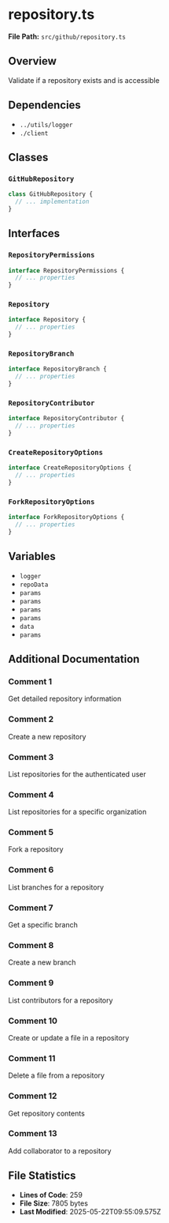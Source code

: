 # repository.ts

**File Path:** `src/github/repository.ts`

## Overview

Validate if a repository exists and is accessible

## Dependencies

- `../utils/logger`
- `./client`

## Classes

### `GitHubRepository`

```typescript
class GitHubRepository {
  // ... implementation
}
```

## Interfaces

### `RepositoryPermissions`

```typescript
interface RepositoryPermissions {
  // ... properties
}
```

### `Repository`

```typescript
interface Repository {
  // ... properties
}
```

### `RepositoryBranch`

```typescript
interface RepositoryBranch {
  // ... properties
}
```

### `RepositoryContributor`

```typescript
interface RepositoryContributor {
  // ... properties
}
```

### `CreateRepositoryOptions`

```typescript
interface CreateRepositoryOptions {
  // ... properties
}
```

### `ForkRepositoryOptions`

```typescript
interface ForkRepositoryOptions {
  // ... properties
}
```

## Variables

- `logger`
- `repoData`
- `params`
- `params`
- `params`
- `params`
- `data`
- `params`

## Additional Documentation

### Comment 1

Get detailed repository information

### Comment 2

Create a new repository

### Comment 3

List repositories for the authenticated user

### Comment 4

List repositories for a specific organization

### Comment 5

Fork a repository

### Comment 6

List branches for a repository

### Comment 7

Get a specific branch

### Comment 8

Create a new branch

### Comment 9

List contributors for a repository

### Comment 10

Create or update a file in a repository

### Comment 11

Delete a file from a repository

### Comment 12

Get repository contents

### Comment 13

Add collaborator to a repository

## File Statistics

- **Lines of Code**: 259
- **File Size**: 7805 bytes
- **Last Modified**: 2025-05-22T09:55:09.575Z

